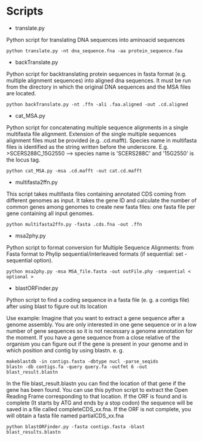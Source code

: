 # Scripts

- translate.py

Python script for translating DNA sequences into aminoacid sequences

```
python translate.py -nt dna_sequence.fna -aa protein_sequence.faa
```


- backTranslate.py

Python script for backtranslating protein sequences in fasta format (e.g. multiple alignment sequences) into aligned dna sequences.
It must be run from the directory in which the original DNA sequences and the MSA files are located.


```
python backTranslate.py -nt .ffn -ali .faa.aligned -out .cd.aligned
```

- cat_MSA.py

Python script for concatenating multiple sequence alignments in a single multifasta file alignment.
Extension of the single multiple sequences alignment files must be provided (e.g. .cd.mafft). 
Species name in multifasta files is identified as the string written before the underscore.
E.g. >SCERS288C_15G2550 --> species name is 'SCERS288C' and '15G2550' is the locus tag.


```
python cat_MSA.py -msa .cd.mafft -out cat.cd.mafft
```



- multifasta2ffn.py

This script takes multifasta files containing annotated CDS coming from different genomes as input.
It takes the gene ID and calculate the number of common genes among genomes to create
new fasta files: one fasta file per gene containing all input genomes. 

```
python multifasta2ffn.py -fasta .cds.fna -out .ffn
```

- msa2phy.py

Python script to format conversion for Multiple Sequence Alignments:
from Fasta format to Phylip sequential/interleaved formats (if sequential: set -sequential option). 

```
python msa2phy.py -msa MSA_file.fasta -out outFile.phy -sequential < optional >
```

- blastORFinder.py

Python script to find a coding sequence in a fasta file (e. g. a contigs file) after using blast to figure out its location

Use example:
Imagine that you want to extract a gene sequence after a genome assembly. You are only interested in one gene sequence or in a low number of
gene sequences so it is not necessary a genome annotation for the moment. If you have a gene sequence from a close relative of the organism you
can figure out if the gene is present in your genome and in which position and contig by using blastn. 
e. g.

```
makeblastdb -in contigs.fasta -dbtype nucl -parse_seqids
blastn -db contigs.fa -query query.fa -outfmt 6 -out blast_result.blastn
```

In the file blast_result.blastn you can find the location of that gene if the gene has been found.
You can use this python script to extract the Open Reading Frame corresponding to that location.
If the ORF is found and is complete (It starts by ATG and ends by a stop codon) the sequence will be 
saved in a file called completeCDS_xx.fna. If the ORF is not complete, you will obtain a fasta file named partialCDS_xx.fna

```
python blastORFinder.py -fasta contigs.fasta -blast blast_results.blastn 
```




